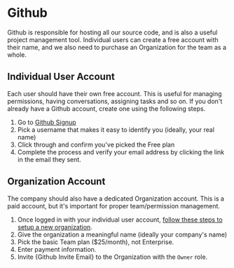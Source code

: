 # Github

Github is responsible for hosting all our source code, and is also a useful project management tool. Individual users can create a free account with their name, and we also need to purchase an Organization for the team as a whole.

## Individual User Account
Each user should have their own free account. This is useful for managing permissions, having conversations, assigning tasks and so on. If you don't already have a Github account, create one using the following steps.

1. Go to [Github Signup](https://github.com/join?plan=free)
2. Pick a username that makes it easy to identify you (ideally, your real name)
3. Click through and confirm you've picked the Free plan
4. Complete the process and verify your email address by clicking the link in the email they sent.

## Organization Account
The company should also have a dedicated Organization account. This is a paid account, but it's important for proper team/permission management.

1. Once logged in with your individual user account, [follow these steps to setup a new organization](https://help.github.com/en/github/setting-up-and-managing-organizations-and-teams/creating-a-new-organization-from-scratch).
2. Give the organization a meaningful name (ideally your company's name)
3. Pick the basic Team plan ($25/month), not Enterprise.
4. Enter payment information.
5. Invite {Github Invite Email} to the Organization with the `Owner` role.